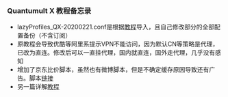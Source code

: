 ### Quantumult X 教程备忘录
- lazyProfiles_QX-20200221.conf是根据[教程](https://merlinblog.xyz/wiki/quanx.html "教程")导入，且自己修改部分的全部配置备份（不含订阅）
- 原教程会导致优酷等阿里系提示VPN不能访问，因为默认CN等策略是代理，已改为直连。修改后可以一直挂代理，国内就直连，国外走代理，几乎没有感知
- 增加了京东比价脚本，虽然也有微博脚本，但是不确定缓存原因导致还有广告。脚本[链接](https://github.com/yichahucha/surge/tree/master  "链接")
- 另一篇详解[教程](https://www.notion.so/Quantumult-X-1d32ddc6e61c4892ad2ec5ea47f00917 "教程")
